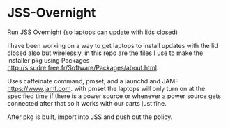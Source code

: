 # JSS-Overnight
Run JSS Overnight (so laptops can update with lids closed)


I have been working on a way to get laptops to install updates with the lid 
closed also but wirelessly. in this repo are the files I use to make the installer pkg using Packages <http://s.sudre.free.fr/Software/Packages/about.html>.

Uses caffeinate command, pmset, and a launchd and JAMF <https://www.jamf.com>. with pmset the laptops will only turn on at the specified time if there is a power source or whenever a power source gets connected after that so it works with our carts just fine.

After pkg is built, import into JSS and push out the policy.

